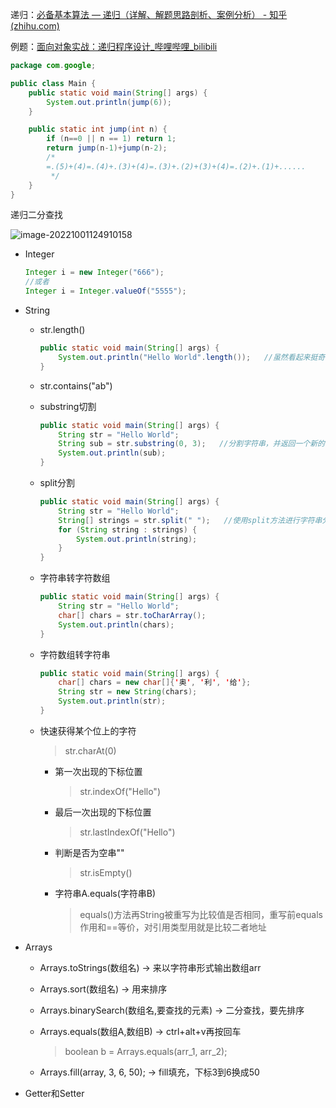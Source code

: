 递归：[必备基本算法 — 递归（详解、解题思路剖析、案例分析） - 知乎 (zhihu.com)](https://zhuanlan.zhihu.com/p/338302261)

例题：[面向对象实战：递归程序设计_哔哩哔哩_bilibili](https://www.bilibili.com/video/BV1YP4y1o75f/?p=70&spm_id_from=pageDriver&vd_source=5322c4cb2cc6b441eeb5b161fd4f2ce6)

```java
package com.google;

public class Main {
    public static void main(String[] args) {
        System.out.println(jump(6));
    }

    public static int jump(int n) {
        if (n==0 || n == 1) return 1;
        return jump(n-1)+jump(n-2);
        /*
        =.(5)+(4)=.(4)+.(3)+(4)=.(3)+.(2)+(3)+(4)=.(2)+.(1)+......
         */
    }
}
```

递归二分查找

![image-20221001124910158](C:\Users\84185\AppData\Roaming\Typora\typora-user-images\image-20221001124910158.png)

  * Integer

    ```java
    Integer i = new Integer("666");
    //或者
    Integer i = Integer.valueOf("5555");
    ```

* String

  * str.length()

    ```java
    public static void main(String[] args) {
        System.out.println("Hello World".length());   //虽然看起来挺奇怪的，但是确实支持这种写法
    }
    ```

  * str.contains("ab")

  * substring切割

    ```java
    public static void main(String[] args) {
        String str = "Hello World";
        String sub = str.substring(0, 3);   //分割字符串，并返回一个新的子串对象
        System.out.println(sub);
    }
    ```

  * split分割

    ```java
    public static void main(String[] args) {
        String str = "Hello World";
        String[] strings = str.split(" ");   //使用split方法进行字符串分割，比如这里就是通过空格分隔，得到一个字符串数组
        for (String string : strings) {
            System.out.println(string);
        }
    }
    ```

  * 字符串转字符数组

    ```java
    public static void main(String[] args) {
        String str = "Hello World";
        char[] chars = str.toCharArray();
        System.out.println(chars);
    }
    ```

  * 字符数组转字符串

      ```java
      public static void main(String[] args) {
          char[] chars = new char[]{'奥', '利', '给'};
          String str = new String(chars);
          System.out.println(str);
      }
      ```

  * 快速获得某个位上的字符
  
      > str.charAt(0)
  
  
    * 第一次出现的下标位置
  
      > str.indexOf("Hello")
      
    * 最后一次出现的下标位置
  
      > str.lastIndexOf("Hello")
      
    * 判断是否为空串""
  
      > str.isEmpty()
      
    * 字符串A.equals(字符串B)
  
      > equals()方法再String被重写为比较值是否相同，重写前equals作用和==等价，对引用类型用就是比较二者地址
  


* Arrays

  * Arrays.toStrings(数组名) -> 来以字符串形式输出数组arr

  * Arrays.sort(数组名) -> 用来排序

  * Arrays.binarySearch(数组名,要查找的元素) -> 二分查找，要先排序

  * Arrays.equals(数组A,数组B) -> ctrl+alt+v再按回车

    >  boolean b = Arrays.equals(arr_1, arr_2);

  * Arrays.fill(array, 3, 6, 50); -> fill填充，下标3到6换成50

* Getter和Setter

